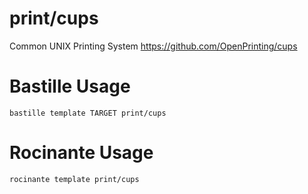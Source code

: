 # print/cups
Common UNIX Printing System
https://github.com/OpenPrinting/cups

# Bastille Usage
```shell
bastille template TARGET print/cups
```

# Rocinante Usage
```shell
rocinante template print/cups
```
